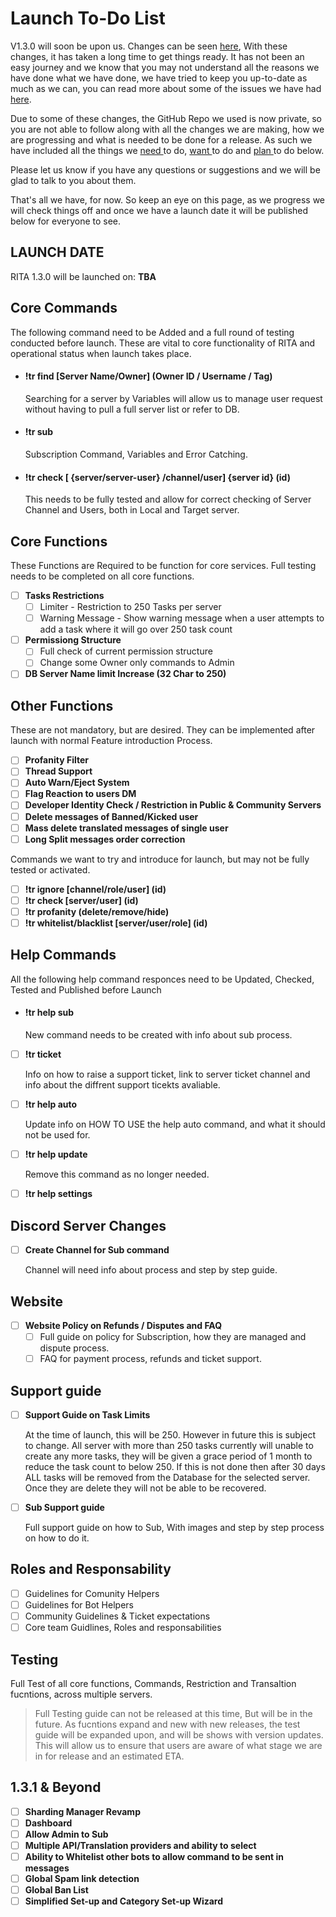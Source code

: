 # Launch To-Do List

V1.3.0 will soon be upon us. Changes can be seen [here](130.md), With these changes, it has taken a long time to get things ready. It has not been an easy journey and we know that you may not understand all the reasons we have done what we have done, we have tried to keep you up-to-date as much as we can, you can read more about some of the issues we have had [here](rita-update.md).&#x20;

Due to some of these changes, the GitHub Repo we used is now private, so you are not able to follow along with all the changes we are making, how we are progressing and what is needed to be done for a release. As such we have included all the things we [need ](launch-to-do-list.md#core-commands)to do, [want ](launch-to-do-list.md#other-functions)to do and [plan ](launch-to-do-list.md#1.3.1-and-beyond)to do below.&#x20;

Please let us know if you have any questions or suggestions and we will be glad to talk to you about them.&#x20;

That's all we have, for now. So keep an eye on this page, as we progress we will check things off and once we have a launch date it will be published below for everyone to see.&#x20;

## LAUNCH DATE

RITA 1.3.0 will be launched on: **TBA**

## Core Commands

The following command need to be Added and a full round of testing conducted before launch. These are vital to core functionality of RITA and operational status when launch takes place.

*   #### **!tr find \[Server Name/Owner] (Owner ID / Username / Tag)**

    Searching for a server by Variables will allow us to manage user request without having to pull a full server list or refer to DB.
*   #### **!tr sub**&#x20;

    Subscription Command, Variables and Error Catching.
*   #### **!tr check \[ {server/server-user} /channel/user] {server id} (id)**

    This needs to be fully tested and allow for correct checking of Server Channel and Users, both in Local and Target server.

## Core Functions

These Functions are Required to be function for core services. Full testing needs to be completed on all core functions.

* [ ] **Tasks Restrictions**
  * [ ] Limiter - Restriction to 250 Tasks per server
  * [ ] Warning Message - Show warning message when a user attempts to add a task where it will go over 250 task count
* [ ] **Permissiong Structure**
  * [ ] Full check of current permission structure
  * [ ] Change some Owner only commands to Admin
* [ ] **DB Server Name limit Increase (32 Char to 250)**

## Other Functions

These are not mandatory, but are desired. They can be implemented after launch with normal Feature introduction Process.

* [ ] **Profanity Filter**
* [ ] **Thread Support**
* [ ] **Auto Warn/Eject System**
* [ ] **Flag Reaction to users DM**
* [ ] **Developer Identity Check / Restriction in Public & Community Servers**
* [ ] **Delete messages of Banned/Kicked user**
* [ ] **Mass delete translated messages of single user**
* [ ] **Long Split messages order correction**

Commands we want to try and introduce for launch, but may not be fully tested or activated.

* [ ] **!tr ignore \[channel/role/user] (id)**
* [ ] **!tr check \[server/user] (id)**
* [ ] **!tr profanity (delete/remove/hide)**
* [ ] **!tr whitelist/blacklist \[server/user/role] (id)**

## Help Commands

All the following help command responces need to be Updated, Checked, Tested and Published before Launch

*   #### **!tr help sub**

    New command needs to be created with info about sub process.
*   [ ] **!tr ticket**

    Info on how to raise a support ticket, link to server ticket channel and info about the diffrent support ticekts avaliable.
*   [ ] **!tr help auto**

    Update info on HOW TO USE the help auto command, and what it should not be used for.
*   [ ] **!tr help update**

    Remove this command as no longer needed.
* [ ] **!tr help settings**

## Discord Server Changes

*   [ ] **Create Channel for Sub command**

    Channel will need info about process and step by step guide.&#x20;

## Website

* [ ] **Website Policy on Refunds / Disputes and FAQ**
  * [ ] Full guide on policy for Subscription, how they are managed and dispute process.&#x20;
  * [ ] FAQ for payment process, refunds and ticket support.

## Support guide

*   [ ] **Support Guide on Task Limits**

    At the time of launch, this will be 250. However in future this is subject to change. All server with more than 250 tasks currently will unable to create any more tasks, they will be given a grace period of 1 month to reduce the task count to below 250. If this is not done then after 30 days ALL tasks will be removed from the Database for the selected server. Once they are delete they will not be able to be recovered.
*   [ ] **Sub Support guide**

    Full support guide on how to Sub, With images and step by step process on how to do it.&#x20;

## Roles and Responsability

* [ ] Guidelines for Comunity Helpers
* [ ] Guidelines for Bot Helpers
* [ ] Community Guidelines & Ticket expectations
* [ ] Core team Guidlines, Roles and responsabilities

## Testing

Full Test of all core functions, Commands, Restriction and Transaltion fucntions, across multiple servers.

> Full Testing guide can not be released at this time, But will be in the future. As fucntions expand and new with new releases, the test guide will be expanded upon, and will be shows with version updates. This will allow us to ensure that users are aware of what stage we are in for release and an estimated ETA.

## 1.3.1 & Beyond

* [ ] **Sharding Manager Revamp**
* [ ] **Dashboard**
* [ ] **Allow Admin to Sub**
* [ ] **Multiple API/Translation providers and ability to select**
* [ ] **Ability to Whitelist other bots to allow command to be sent in messages**
* [ ] **Global Spam link detection**
* [ ] **Global Ban List**
* [ ] **Simplified Set-up and Category Set-up Wizard**
